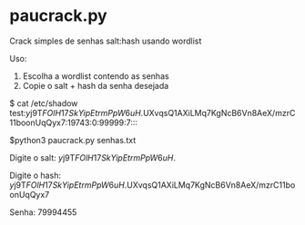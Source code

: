 # paucrack.py
Crack simples de senhas salt:hash usando wordlist

Uso: 
1. Escolha a wordlist contendo as senhas
2. Copie o salt + hash da senha desejada

$ cat /etc/shadow
test:$y$j9T$FOlH17SkYipEtrmPpW6uH.$UXvqsQ1AXiLMq7KgNcB6Vn8AeX/mzrC11boonUqQyx7:19743:0:99999:7:::

$python3 paucrack.py senhas.txt

Digite o salt: $y$j9T$FOlH17SkYipEtrmPpW6uH.$

Digite o hash: $y$j9T$FOlH17SkYipEtrmPpW6uH.$UXvqsQ1AXiLMq7KgNcB6Vn8AeX/mzrC11boonUqQyx7

Senha:  79994455
